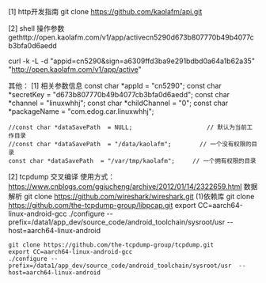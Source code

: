 [1] http开发指南
	git clone https://github.com/kaolafm/api.git

[2] shell 操作参数
gethttp://open.kaolafm.com/v1/app/activecn5290d673b807770b49b4077cb3bfa0d6aedd

curl -k -L -d "appid=cn5290&sign=a6309ffd3ba9e291bdbd0a64a1b62a35" "http://open.kaolafm.com/v1/app/active"




其他：
[1] 相关参数信息
    const char *appId         = "cn5290";
    const char *secretKey     = "d673b807770b49b4077cb3bfa0d6aedd";
    const char *channel       = "linuxwhhj";
    const char *childChannel  = "0";
    const char *packageName   = "com.edog.car.linuxwhhj";

    //const char *dataSavePath  = NULL;                     // 默认为当前工作目录
    //const char *dataSavePath  = "/data/kaolafm";        // 一个没有权限的目录
    const char *dataSavePath  = "/var/tmp/kaolafm";     // 一个拥有权限的目录

[2] tcpdump 交叉编译
    使用方式： https://www.cnblogs.com/ggjucheng/archive/2012/01/14/2322659.html
    数据解析
    git clone https://github.com/wireshark/wireshark.git
    (1)依赖库
    git clone https://github.com/the-tcpdump-group/libpcap.git
    export CC=aarch64-linux-android-gcc
    ./configure --prefix=/data1/app_dev/source_code/android_toolchain/sysroot/usr  --host=aarch64-linux-android 

    git clone https://github.com/the-tcpdump-group/tcpdump.git
    export CC=aarch64-linux-android-gcc
    ./configure --prefix=/data1/app_dev/source_code/android_toolchain/sysroot/usr  --host=aarch64-linux-android 


